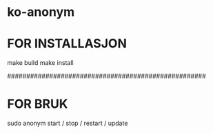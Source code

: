 # ko-anonym

# FOR INSTALLASJON
make build
make install


####################################################

# FOR BRUK

sudo anonym start / stop / restart / update
